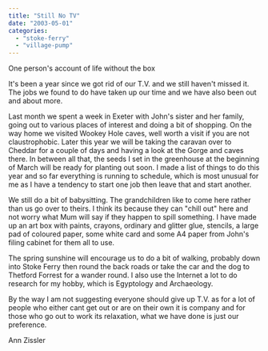 ```yaml
---
title: "Still No TV"
date: "2003-05-01"
categories: 
  - "stoke-ferry"
  - "village-pump"
---
```


One person's account of life without the box

It's been a year since we got rid of our T.V. and we still haven't missed it. The jobs we found to do have taken up our time and we have also been out and about more.

Last month we spent a week in Exeter with John's sister and her family, going out to various places of interest and doing a bit of shopping. On the way home we visited Wookey Hole caves, well worth a visit if you are not claustrophobic. Later this year we will be taking the caravan over to Cheddar for a couple of days and having a look at the Gorge and caves there. In between all that, the seeds I set in the greenhouse at the beginning of March will be ready for planting out soon. I made a list of things to do this year and so far everything is running to schedule, which is most unusual for me as I have a tendency to start one job then leave that and start another.

We still do a bit of babysitting. The grandchildren like to come here rather than us go over to theirs. I think its because they can "chill out" here and not worry what Mum will say if they happen to spill something. I have made up an art box with paints, crayons, ordinary and glitter glue, stencils, a large pad of coloured paper, some white card and some A4 paper from John's filing cabinet for them all to use.

The spring sunshine will encourage us to do a bit of walking, probably down into Stoke Ferry then round the back roads or take the car and the dog to Thetford Forrest for a wander round. I also use the Internet a lot to do research for my hobby, which is Egyptology and Archaeology.

By the way I am not suggesting everyone should give up T.V. as for a lot of people who either cant get out or are on their own it is company and for those who go out to work its relaxation, what we have done is just our preference.

Ann Zissler
